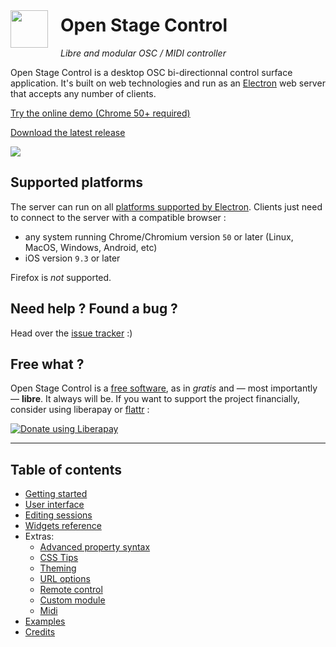 

# <img style="margin:0 auto;display:inline-block;width:60px;float:left;margin-right:20px;margin-top:-7px;" src="img/logo.svg"/> Open Stage Control

*Libre and modular OSC / MIDI controller*

Open Stage Control is a desktop OSC bi-directionnal control surface application. It's built on web technologies and run as an [Electron](http://electron.atom.io/) web server that accepts any number of clients.

<a class="button" href="http://demo.osc.ammd.net">Try the online demo (Chrome 50+ required)</a>

<a class="button" href="https://github.com/jean-emmanuel/open-stage-control/releases">Download the latest release</a>


![](img/ardour-osc.png)

## Supported platforms

The server can run on all [platforms supported by Electron](https://electron.atom.io/docs/tutorial/supported-platforms/). Clients just need to connect to the server with a compatible browser :

- any system running Chrome/Chromium version `50` or later (Linux, MacOS, Windows, Android, etc)
- iOS version `9.3` or later

Firefox is *not* supported.

## Need help ? Found a bug ?

Head over the [issue tracker](https://github.com/jean-emmanuel/open-stage-control/issues) :)

## Free what ?

Open Stage Control is a [free software](https://www.fsf.org/), as in *gratis* and — most importantly — **libre**. It always will be. If you want to support the project financially, consider using liberapay or [flattr](https://flattr.com/@jean-emmanuel) :

<script src="https://liberapay.com/jean-emmanuel/widgets/button.js"></script>
<noscript><a href="https://liberapay.com/jean-emmanuel/donate"><img alt="Donate using Liberapay" src="https://liberapay.com/assets/widgets/donate.svg"></a></noscript>

----

## Table of contents

- [Getting started](getting-started)
- [User interface](interface)
- [Editing sessions](editing-sessions)
- [Widgets reference](widgets-reference)
- Extras:
    - [Advanced property syntax](extras/advanced-property-syntax)
    - [CSS Tips](extras/css-tips)
    - [Theming](extras/theming)
    - [URL options](extras/url-options)
    - [Remote control](extras/remote-control)
    - [Custom module](extras/custom-module)
    - [Midi](extras/midi)
- [Examples](examples)
- [Credits](credits)
